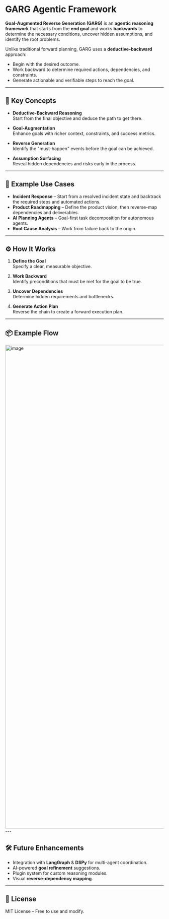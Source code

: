 # GARG Agentic Framework

**Goal-Augmented Reverse Generation (GARG)** is an **agentic reasoning framework** that starts from the **end goal** and works **backwards** to determine the necessary conditions, uncover hidden assumptions, and identify the root problems.  

Unlike traditional forward planning, GARG uses a **deductive-backward** approach:  
- Begin with the desired outcome.  
- Work backward to determine required actions, dependencies, and constraints.  
- Generate actionable and verifiable steps to reach the goal.  

---

## 🚀 Key Concepts

- **Deductive-Backward Reasoning**  
  Start from the final objective and deduce the path to get there.

- **Goal-Augmentation**  
  Enhance goals with richer context, constraints, and success metrics.

- **Reverse Generation**  
  Identify the "must-happen" events before the goal can be achieved.

- **Assumption Surfacing**  
  Reveal hidden dependencies and risks early in the process.

---

## 📂 Example Use Cases

- **Incident Response** – Start from a resolved incident state and backtrack the required steps and automated actions.
- **Product Roadmapping** – Define the product vision, then reverse-map dependencies and deliverables.
- **AI Planning Agents** – Goal-first task decomposition for autonomous agents.
- **Root Cause Analysis** – Work from failure back to the origin.

---

## ⚙️ How It Works

1. **Define the Goal**  
   Specify a clear, measurable objective.

2. **Work Backward**  
   Identify preconditions that must be met for the goal to be true.

3. **Uncover Dependencies**  
   Determine hidden requirements and bottlenecks.

4. **Generate Action Plan**  
   Reverse the chain to create a forward execution plan.


---

## 📦 Example Flow
<img width="1024" height="1536" alt="image" src="https://github.com/user-attachments/assets/b6b12b7f-54dd-456d-a2ea-3e600920bd13" />
---

## 🛠️ Future Enhancements

- Integration with **LangGraph** & **DSPy** for multi-agent coordination.
- AI-powered **goal refinement** suggestions.
- Plugin system for custom reasoning modules.
- Visual **reverse-dependency mapping**.

---

## 📜 License
MIT License – Free to use and modify.

